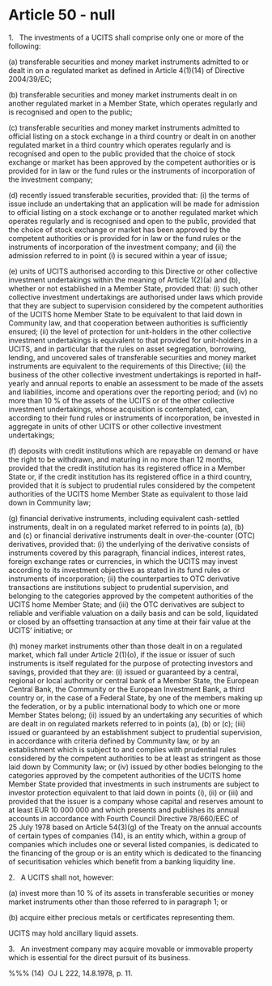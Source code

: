 # Article 50 - null


1.   The investments of a UCITS shall comprise only one or more of the following:

(a) transferable securities and money market instruments admitted to or dealt in on a regulated market as defined in Article 4(1)(14) of Directive 2004/39/EC;

(b) transferable securities and money market instruments dealt in on another regulated market in a Member State, which operates regularly and is recognised and open to the public;

(c) transferable securities and money market instruments admitted to official listing on a stock exchange in a third country or dealt in on another regulated market in a third country which operates regularly and is recognised and open to the public provided that the choice of stock exchange or market has been approved by the competent authorities or is provided for in law or the fund rules or the instruments of incorporation of the investment company;

(d) recently issued transferable securities, provided that: (i) the terms of issue include an undertaking that an application will be made for admission to official listing on a stock exchange or to another regulated market which operates regularly and is recognised and open to the public, provided that the choice of stock exchange or market has been approved by the competent authorities or is provided for in law or the fund rules or the instruments of incorporation of the investment company; and (ii) the admission referred to in point (i) is secured within a year of issue;

(e) units of UCITS authorised according to this Directive or other collective investment undertakings within the meaning of Article 1(2)(a) and (b), whether or not established in a Member State, provided that: (i) such other collective investment undertakings are authorised under laws which provide that they are subject to supervision considered by the competent authorities of the UCITS home Member State to be equivalent to that laid down in Community law, and that cooperation between authorities is sufficiently ensured; (ii) the level of protection for unit-holders in the other collective investment undertakings is equivalent to that provided for unit-holders in a UCITS, and in particular that the rules on asset segregation, borrowing, lending, and uncovered sales of transferable securities and money market instruments are equivalent to the requirements of this Directive; (iii) the business of the other collective investment undertakings is reported in half-yearly and annual reports to enable an assessment to be made of the assets and liabilities, income and operations over the reporting period; and (iv) no more than 10 % of the assets of the UCITS or of the other collective investment undertakings, whose acquisition is contemplated, can, according to their fund rules or instruments of incorporation, be invested in aggregate in units of other UCITS or other collective investment undertakings;

(f) deposits with credit institutions which are repayable on demand or have the right to be withdrawn, and maturing in no more than 12 months, provided that the credit institution has its registered office in a Member State or, if the credit institution has its registered office in a third country, provided that it is subject to prudential rules considered by the competent authorities of the UCITS home Member State as equivalent to those laid down in Community law;

(g) financial derivative instruments, including equivalent cash-settled instruments, dealt in on a regulated market referred to in points (a), (b) and (c) or financial derivative instruments dealt in over-the-counter (OTC) derivatives, provided that: (i) the underlying of the derivative consists of instruments covered by this paragraph, financial indices, interest rates, foreign exchange rates or currencies, in which the UCITS may invest according to its investment objectives as stated in its fund rules or instruments of incorporation; (ii) the counterparties to OTC derivative transactions are institutions subject to prudential supervision, and belonging to the categories approved by the competent authorities of the UCITS home Member State; and (iii) the OTC derivatives are subject to reliable and verifiable valuation on a daily basis and can be sold, liquidated or closed by an offsetting transaction at any time at their fair value at the UCITS’ initiative; or

(h) money market instruments other than those dealt in on a regulated market, which fall under Article 2(1)(o), if the issue or issuer of such instruments is itself regulated for the purpose of protecting investors and savings, provided that they are: (i) issued or guaranteed by a central, regional or local authority or central bank of a Member State, the European Central Bank, the Community or the European Investment Bank, a third country or, in the case of a Federal State, by one of the members making up the federation, or by a public international body to which one or more Member States belong; (ii) issued by an undertaking any securities of which are dealt in on regulated markets referred to in points (a), (b) or (c); (iii) issued or guaranteed by an establishment subject to prudential supervision, in accordance with criteria defined by Community law, or by an establishment which is subject to and complies with prudential rules considered by the competent authorities to be at least as stringent as those laid down by Community law; or (iv) issued by other bodies belonging to the categories approved by the competent authorities of the UCITS home Member State provided that investments in such instruments are subject to investor protection equivalent to that laid down in points (i), (ii) or (iii) and provided that the issuer is a company whose capital and reserves amount to at least EUR 10 000 000 and which presents and publishes its annual accounts in accordance with Fourth Council Directive 78/660/EEC of 25 July 1978 based on Article 54(3)(g) of the Treaty on the annual accounts of certain types of companies (14), is an entity which, within a group of companies which includes one or several listed companies, is dedicated to the financing of the group or is an entity which is dedicated to the financing of securitisation vehicles which benefit from a banking liquidity line.

2.   A UCITS shall not, however:

(a) invest more than 10 % of its assets in transferable securities or money market instruments other than those referred to in paragraph 1; or

(b) acquire either precious metals or certificates representing them.

UCITS may hold ancillary liquid assets.

3.   An investment company may acquire movable or immovable property which is essential for the direct pursuit of its business.

%%% (14)  OJ L 222, 14.8.1978, p. 11.
